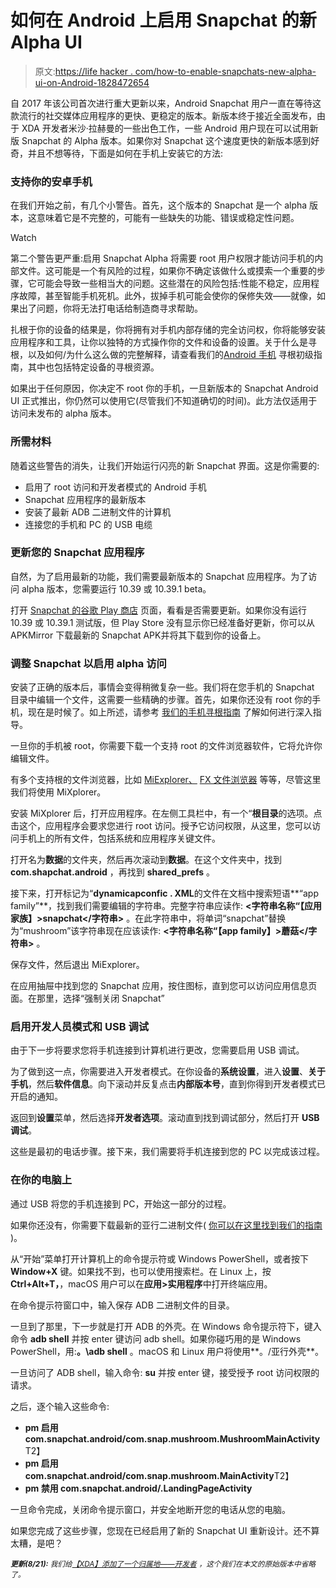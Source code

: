 # 如何在 Android 上启用 Snapchat 的新 Alpha UI

> 原文:[https://life hacker . com/how-to-enable-snapchats-new-alpha-ui-on-Android-1828472654](https://lifehacker.com/how-to-enable-snapchats-new-alpha-ui-on-android-1828472654)

自 2017 年该公司首次进行重大更新以来，Android Snapchat 用户一直在等待这款流行的社交媒体应用程序的更快、更稳定的版本。新版本终于接近全面发布，由于 XDA 开发者米沙·拉赫曼的一些出色工作，一些 Android 用户现在可以试用新版 Snapchat 的 Alpha 版本。如果你对 Snapchat 这个速度更快的新版本感到好奇，并且不想等待，下面是如何在手机上安装它的方法:

### 支持你的安卓手机

在我们开始之前，有几个小警告。首先，这个版本的 Snapchat 是一个 alpha 版本，这意味着它是不完整的，可能有一些缺失的功能、错误或稳定性问题。

Watch

第二个警告更严重:启用 Snapchat Alpha 将需要 root 用户权限才能访问手机的内部文件。这可能是一个有风险的过程，如果你不确定该做什么或摸索一个重要的步骤，它可能会导致一些相当大的问题。这些潜在的风险包括:性能不稳定，应用程序故障，甚至智能手机死机。此外，拔掉手机可能会使你的保修失效——就像，如果出了问题，你将无法打电话给制造商寻求帮助。

扎根于你的设备的结果是，你将拥有对手机内部存储的完全访问权，你将能够安装应用程序和工具，让你以独特的方式操作你的文件和设备的设置。关于什么是寻根，以及如何/为什么这么做的完整解释，请查看我们的[Android 手机](https://lifehacker.com/everything-you-need-to-know-about-rooting-your-android-5789397#_ga=2.191717294.581236602.1534771213-3846207152.1521480874) 寻根初级指南，其中也包括特定设备的寻根资源。

如果出于任何原因，你决定不 root 你的手机，一旦新版本的 Snapchat Android UI 正式推出，你仍然可以使用它(尽管我们不知道确切的时间)。此方法仅适用于访问未发布的 alpha 版本。

### 所需材料

随着这些警告的消失，让我们开始运行闪亮的新 Snapchat 界面。这是你需要的:

*   启用了 root 访问和开发者模式的 Android 手机
*   Snapchat 应用程序的最新版本
*   安装了最新 ADB 二进制文件的计算机
*   连接您的手机和 PC 的 USB 电缆

### 更新您的 Snapchat 应用程序

自然，为了启用最新的功能，我们需要最新版本的 Snapchat 应用程序。为了访问 alpha 版本，您需要运行 10.39 或 10.39.1 beta。

打开 [Snapchat 的谷歌 Play 商店](https://play.google.com/store/apps/details?id=com.snapchat.android&hl=en_US) 页面，看看是否需要更新。如果你没有运行 10.39 或 10.39.1 测试版，但 Play Store 没有显示你已经准备好更新，你可以从 APKMirror 下载最新的 Snapchat APK并将其下载到你的设备上。

### 调整 Snapchat 以启用 alpha 访问

安装了正确的版本后，事情会变得稍微复杂一些。我们将在您手机的 Snapchat 目录中编辑一个文件，这需要一些精确的步骤。首先，如果你还没有 root 你的手机，现在是时候了。如上所述，请参考 [我们的手机寻根指南](https://lifehacker.com/everything-you-need-to-know-about-rooting-your-android-5789397#_ga=2.158274878.581236602.1534771213-3846207152.1521480874) 了解如何进行深入指导。

一旦你的手机被 root，你需要下载一个支持 root 的文件浏览器软件，它将允许你编辑文件。

有多个支持根的文件浏览器，比如 [MiExplorer、](https://labs.xda-developers.com/store/app/com.mixplorer) [FX 文件浏览器](https://play.google.com/store/apps/details?id=nextapp.fx&hl=en_US) 等等，尽管这里我们将使用 MiXplorer。

安装 MiXplorer 后，打开应用程序。在左侧工具栏中，有一个“**根目录**的选项。点击这个，应用程序会要求您进行 root 访问。授予它访问权限，从这里，您可以访问手机上的所有文件，包括系统和应用程序关键文件。

打开名为**数据**的文件夹，然后再次滚动到**数据**。在这个文件夹中，找到 **com.shapchat.android** ，再找到 **shared_prefs** 。

接下来，打开标记为“**dynamicapconfic . XML**的文件在文档中搜索短语**“app family”**，找到我们需要编辑的字符串。完整字符串应读作: **<字符串名称“【应用家族】>snapchat</字符串>** 。在此字符串中，将单词“snapchat”替换为“mushroom”该字符串现在应该读作: **<字符串名称“【app family】>蘑菇</字符串>** 。

保存文件，然后退出 MiExplorer。

在应用抽屉中找到您的 Snapchat 应用，按住图标，直到您可以访问应用信息页面。在那里，选择“强制关闭 Snapchat”

### 启用开发人员模式和 USB 调试

由于下一步将要求您将手机连接到计算机进行更改，您需要启用 USB 调试。

为了做到这一点，你需要进入开发者模式。在你设备的**系统设置**，进入**设置**、**关于手机**，然后**软件信息**。向下滚动并反复点击**内部版本号**，直到你得到开发者模式已开启的通知。

返回到**设置**菜单，然后选择**开发者选项**。滚动直到找到调试部分，然后打开 **USB 调试**。

这些是最初的电话步骤。接下来，我们需要将手机连接到您的 PC 以完成该过程。

### 在你的电脑上

通过 USB 将您的手机连接到 PC，开始这一部分的过程。

如果你还没有，你需要下载最新的亚行二进制文件( [你可以在这里找到我们的指南](https://lifehacker.com/google-finally-lets-you-download-adb-and-fastboot-as-st-1790840830) )。

从“开始”菜单打开计算机上的命令提示符或 Windows PowerShell，或者按下 **Window+X** 键。如果找不到，也可以使用搜索栏。在 Linux 上，按 **Ctrl+Alt+T，**，macOS 用户可以在**应用>实用程序**中打开终端应用。

在命令提示符窗口中，输入保存 ADB 二进制文件的目录。

一旦到了那里，下一步就是打开 ADB 的外壳。在 Windows 命令提示符下，键入命令 **adb shell** 并按 enter 键访问 adb shell。如果你碰巧用的是 Windows PowerShell，用:**。\adb shell** 。macOS 和 Linux 用户将使用**。/亚行外壳**。

一旦访问了 ADB shell，输入命令: **su** 并按 enter 键，接受授予 root 访问权限的请求。

之后，逐个输入这些命令:

*   **pm 启用 com.snapchat.android/com.snap.mushroom.MushroomMainActivity**T2】
*   **pm 启用 com.snapchat.android/com.snap.mushroom.MainActivity**T2】
*   **pm 禁用 com.snapchat.android/.LandingPageActivity**

一旦命令完成，关闭命令提示窗口，并安全地断开您的电话从您的电脑。

如果您完成了这些步骤，您现在已经启用了新的 Snapchat UI 重新设计。还不算太糟，是吧？

*<small>**更新(8/21):** 我们给</small>*[*<small>【XDA】添加了一个归属地——开发者</small>*](https://www.xda-developers.com/enable-snapchat-alpha-faster/) *<small>，这个我们在本文的原始版本中省略了。</small>*